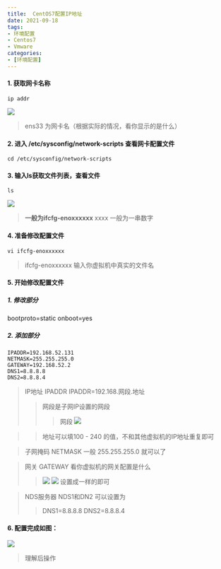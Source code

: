 ```yaml
---
title:  CentOS7配置IP地址
date: 2021-09-18
tags:
- 环境配置
- Centos7
- Vmware
categories:
- [环境配置]
---
```

#### 1. 获取网卡名称
```shell
ip addr
```
![](https://cdn.jsdelivr.net/gh/meimeng-Y/comments@main//imgs/202305171659621.png)

>
>ens33 为网卡名（根据实际的情况，看你显示的是什么）
>

#### 2. 进入 /etc/sysconfig/network-scripts 查看网卡配置文件
```
cd /etc/sysconfig/network-scripts
```
#### 3. 输入**ls**获取文件列表，查看文件
```
ls
```
![](https://cdn.jsdelivr.net/gh/meimeng-Y/comments@main//imgs/202305171718578.png)

>**一般为ifcfg-enoxxxxxx**
>xxxx 一般为一串数字
>

#### 4. 准备修改配置文件
```
vi ifcfg-enoxxxxxx
```
> ifcfg-enoxxxxxx 输入你虚拟机中真实的文件名
> 

#### 5. 开始修改配置文件
##### 1. 修改部分
bootproto=static
onboot=yes

##### 2. 添加部分
```
IPADDR=192.168.52.131
NETMASK=255.255.255.0
GATEWAY=192.168.52.2
DNS1=8.8.8.8
DNS2=8.8.8.4
```
>IP地址 IPADDR
> IPADDR=192.168.网段.地址
>> 网段是子网IP设置的网段
>>> 网段
>>> ![](https://cdn.jsdelivr.net/gh/meimeng-Y/comments@main//imgs/202305171852208.png)
>>> 

>> 地址可以填100 - 240 的值，不和其他虚拟机的IP地址重复即可
>> 

>子网掩码 NETMASK 
>一般 255.255.255.0 就可以了
>

> 网关 GATEWAY
> 看你虚拟机的网关配置是什么
>> ![](https://cdn.jsdelivr.net/gh/meimeng-Y/comments@main//imgs/202305171904654.png)
>> ![](https://cdn.jsdelivr.net/gh/meimeng-Y/comments@main//imgs/202305171905791.png)
>> 设置成一样的即可

> NDS服务器 NDS1和DN2
> 可以设置为
>> DNS1=8.8.8.8
>> DNS2=8.8.8.4

#### 6. 配置完成如图：
![](https://cdn.jsdelivr.net/gh/meimeng-Y/comments@main//imgs/202305171728193.png)

> 理解后操作
